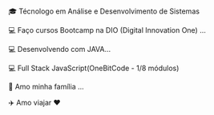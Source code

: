🎓 Técnologo em Análise e Desenvolvimento de Sistemas

💻 Faço cursos Bootcamp na DIO (Digital Innovation One) ...

💻 Desenvolvendo com JAVA...

💻 Full Stack JavaScript(OneBitCode - 1/8 módulos)

👯 Amo minha família ...

✈️ Amo viajar ❤
